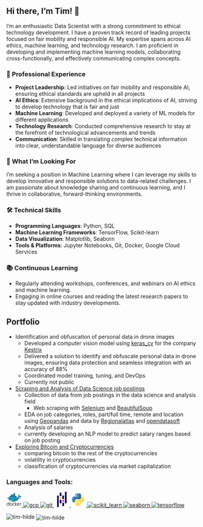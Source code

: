 ## Hi there, I’m Tim! 👋

I’m an enthusiastic Data Scientist with a strong commitment to ethical technology development. I have a proven track record of leading projects focused on fair mobility and responsible AI. My expertise spans across AI ethics, machine learning, and technology research. I am proficient in developing and implementing machine learning models, collaborating cross-functionally, and effectively communicating complex concepts.

### 💼 Professional Experience

 - **Project Leadership**: Led initiatives on fair mobility and responsible AI, ensuring ethical standards are upheld in all projects
 - **AI Ethics**: Extensive background in the ethical implications of AI, striving to develop technology that is fair and just
 - **Machine Learning**: Developed and deployed a variety of ML models for different applications
 - **Technology Research**: Conducted comprehensive research to stay at the forefront of technological advancements and trends
 - **Communication**: Skilled in translating complex technical information into clear, understandable language for diverse audiences

### 🚀 What I’m Looking For

I’m seeking a position in Machine Learning where I can leverage my skills to develop innovative and responsible solutions to data-related challenges. I am passionate about knowledge sharing and continuous learning, and I thrive in collaborative, forward-thinking environments.

### 🛠️ Technical Skills

 - **Programming Languages**: Python, SQL
 - **Machine Learning Frameworks**: TensorFlow, Scikit-learn
 - **Data Visualization**: Matplotlib, Seaborn
 - **Tools & Platforms**: Jupyter Notebooks, Git, Docker, Google Cloud Services

### 📚 Continuous Learning

 - Regularly attending workshops, conferences, and webinars on AI ethics and machine learning.
 - Engaging in online courses and reading the latest research papers to stay updated with industry developments.


## Portfolio
- Identification and obfuscation of personal data in drone images
  - Developed a computer vision model using [keras_cv](https://github.com/keras-team/keras-cv) for the company [Kestrix](www.kestrix.io)
  - Delivered a solution to identify and obfuscate personal data in drone images, ensuring data protection and seamless integration with an accuracy of 88%
  - Coordinated model training, tuning, and DevOps
  - Currently not public
- [Scraping and Analysis of Data Science job postings](https://github.com/tim-hilde/Data-Science-Jobs)
  - Collection of data from job postings in the data science and analysis field
    - Web scraping with [Selenium](https://www.selenium.dev) and [BeautifulSoup](https://beautiful-soup-4.readthedocs.io/en/latest/#)
  - EDA on job categories, roles, part/full time, remote and location using [Geopandas](https://geopandas.org) and data by [Regionalatlas](https://regionalatlas.statistikportal.de/#) and [opendatasoft](https://public.opendatasoft.com/explore/dataset/georef-germany-postleitzahl)
  - Analysis of salaries
  - currently developing an NLP model to predict salary ranges based on job posting
- [Exploring Bitcoin and Cryptocurrencies](https://github.com/tim-hilde/bitcoin_market)
  - comparing bitcoin to the rest of the cryptocurrencies
  - volatility in cryptocurrencies
  - classification of cryptocurrencies via market capitalization

### Languages and Tools:
<p align="left"> <a href="https://www.docker.com/" target="_blank" rel="noreferrer"> <img src="https://raw.githubusercontent.com/devicons/devicon/master/icons/docker/docker-original-wordmark.svg" alt="docker" width="40" height="40"/> </a> <a href="https://cloud.google.com" target="_blank" rel="noreferrer"> <img src="https://www.vectorlogo.zone/logos/google_cloud/google_cloud-icon.svg" alt="gcp" width="40" height="40"/> </a> <a href="https://git-scm.com/" target="_blank" rel="noreferrer"> <img src="https://www.vectorlogo.zone/logos/git-scm/git-scm-icon.svg" alt="git" width="40" height="40"/> </a> <a href="https://pandas.pydata.org/" target="_blank" rel="noreferrer"> <img src="https://raw.githubusercontent.com/devicons/devicon/2ae2a900d2f041da66e950e4d48052658d850630/icons/pandas/pandas-original.svg" alt="pandas" width="40" height="40"/> </a> <a href="https://www.python.org" target="_blank" rel="noreferrer"> <img src="https://raw.githubusercontent.com/devicons/devicon/master/icons/python/python-original.svg" alt="python" width="40" height="40"/> </a> <a href="https://scikit-learn.org/" target="_blank" rel="noreferrer"> <img src="https://upload.wikimedia.org/wikipedia/commons/0/05/Scikit_learn_logo_small.svg" alt="scikit_learn" width="40" height="40"/> </a> <a href="https://seaborn.pydata.org/" target="_blank" rel="noreferrer"> <img src="https://seaborn.pydata.org/_images/logo-mark-lightbg.svg" alt="seaborn" width="40" height="40"/> </a> <a href="https://www.tensorflow.org" target="_blank" rel="noreferrer"> <img src="https://www.vectorlogo.zone/logos/tensorflow/tensorflow-icon.svg" alt="tensorflow" width="40" height="40"/> </a> </p>

<p><img align="left" src="https://github-readme-stats.vercel.app/api/top-langs?username=tim-hilde&show_icons=true&locale=en&layout=compact" alt="tim-hilde" height="170"/></p>

<p>&nbsp;<img align="center" src="https://github-readme-stats.vercel.app/api?username=tim-hilde&show_icons=true&locale=en" alt="tim-hilde" height="170"/></p>
